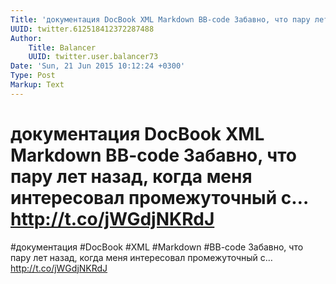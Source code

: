 ```yaml
---
Title: 'документация DocBook XML Markdown BB-code Забавно, что пару лет назад, когда меня интересовал промежуточный с… http://t.co/jWGdjNKRdJ'
UUID: twitter.612518412372287488
Author:
    Title: Balancer
    UUID: twitter.user.balancer73
Date: 'Sun, 21 Jun 2015 10:12:24 +0300'
Type: Post
Markup: Text
---
```


# документация DocBook XML Markdown BB-code Забавно, что пару лет назад, когда меня интересовал промежуточный с… http://t.co/jWGdjNKRdJ

#документация #DocBook #XML #Markdown #BB-code Забавно, что
пару лет назад, когда меня интересовал промежуточный с…
http://t.co/jWGdjNKRdJ